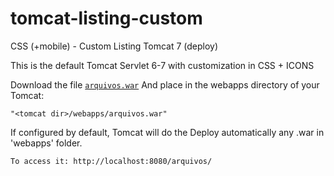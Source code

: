 tomcat-listing-custom
==========================================

CSS (+mobile) - Custom Listing Tomcat 7 (deploy)

This is the default Tomcat Servlet 6-7 with customization in CSS + ICONS

Download the file [`arquivos.war`](https://github.com/arannasousa/tomcat-listing-custom/blob/master/arquivos.war?raw=true)
And place in the webapps directory of your Tomcat:

    "<tomcat dir>/webapps/arquivos.war"

If configured by default, Tomcat will do the Deploy automatically any <file>.war in 'webapps' folder.

    To access it: http://localhost:8080/arquivos/

